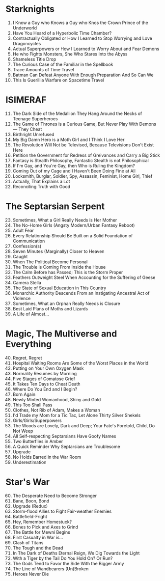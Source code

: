 # Starknights

01. I Know a Guy who Knows a Guy who Knos the Crown Prince of the Underworld
02. Have You Heard of a Hyperbolic Time Chamber?
03. Contractually Obligated or How I Learned to Stop Worrying and Love Dragoncycles
04. Actual Superpowers or How I Learned to Worry About and Fear Demons
05. He who Fights Monsters, She Who Stares Into the Abyss
06. Shameless Title Drop
07. The Curious Case of the Familiar in the Spellbook
08. Trace Amounts of Time Travel
09. Batman Can Defeat Anyone With Enough Preparation And So Can We
10. This Is Guerillia Warfare on Spacetime Travel

# ISIMERAF

11. The Dark Side of the Medallion They Hang Around the Necks of Teenage Superheroes
12. The Game of Thrones is a Curious Game, But Never Play With Demons — They Cheat
13. Birthright Unrefused
14. My Big Damn Hero is a Moth Girl and I Think I Love Her
15. The Revolution Will Not be Televised, Because Televisions Don't Exist Here
16. Petition the Government for Redress of Greivances and Carry a Big Stick
17. Fantasy is Stealth Philosophy, Fantastic Stealth is not Philosophical
18. If I'm Gay, and You're Gay, then Who is Ruling the Kingdom?
19. Coming Out of my Cage and I Haven't Been Doing Fine at All
20. Locksmith, Burglar, Soldier, Spy, Assassin, Feminist, Home Girl, Thief
21. Actually, That Explains a Lot 
22. Reconciling Truth with Good

# The Septarsian Serpent

23. Sometimes, What a Girl Really Needs is Her Mother
24. The No-Home Girls (Angsty Modern/Urban Fantasy Reboot)
25. Adult Fear
26. Every Relationship Should Be Built on a Solid Foundation of Communication
27. Confession(s)
28. Seven Minutes (Marginally) Closer to Heaven
29. Caught
30. When The Political Become Personal
31. The Trouble is Coming From Inside the House
32. The Calm Before has Passed; This is the Storm Proper
33. Feathers Outweight Steel When Accounting for the Suffering of Geese
34. Camera Stella
35. The State of Sexual Education in This Country
36. Monarchic Authority Descends From an Instigating Ancestral Act of Violence
37. Sometimes, What an Orphan Really Needs is Closure
38. Best Laid Plans of Moths and Lizards
39. A Life of Almost…

# Magic, The Multiverse and Everything

40. Regret, Regret
41. Hospital Waiting Rooms Are Some of the Worst Places in the World
42. Putting on Your Own Oxygen Mask
43. Normality Resumes by Morning
44. Five Stages of Comatose Grief
45. It Takes Ten Days to Cheat Death
46. Where Do You End and I Begin?
47. Born Again
48. Newly Minted Womanhood, Shiny and Gold
49. This Too Shall Pass
50. Clothes, Not Rib of Adam, Makes a Woman
51. I'd Trade my Mom for a Tic Tac, Let Alone Thirty Silver Shekels
52. Girls/Girls/Superpowers
53. The Woods are Lovely, Dark and Deep; Your Fate's Foretold, Child, Do Not Weep
54. All Self-respecting Septarsians Have Goofy Names
55. Two Butterflies in Amber
56. A Quick Reminder Why Septarsians are Troublesome
57. Upgrade
58. No Holds Barred in the War Room
59. Underestimation

# Star's War

60. The Desperate Need to Become Stronger
61. Bane, Boon, Bond
62. Upgrade (Redux)
63. Storm-flood Allies to Fight Fair-weather Enemies
64. Battlefield-Fright
65. Hey, Remember Homestuck?
66. Bones to Pick and Axes to Grind
67. The Battle for Mewni Begins
68. First Casualty in War is...
69. Clash of Titans
70. The Tough and the Dead
71. In The Dark of Deaths Eternal Reign, We Dig Towards the Light
72. With a Tiger by the Tail Do You Hold On? Or Run?
73. The Gods Tend to Favor the Side With the Bigger Army
74. The Line of Wandbearers (Un)Broken
75. Heroes Never Die
